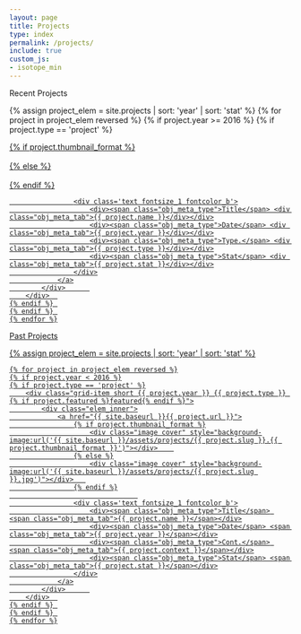 ```yaml
---
layout: page
title: Projects
type: index
permalink: /projects/
include: true
custom_js:
- isotope_min
---
```

<style>
.ind{
	display: none;
}
.present_div{
}
</style>



<div class="present_div fontsize_3">Recent Projects</div>
<div class="grid grid_present">
<div class="grid-sizer"></div>


 {% assign project_elem = site.projects | sort: 'year'  | sort: 'stat' %}
	{% for project in project_elem reversed %}
	{% if project.year >= 2016 %}
	{% if project.type == 'project' %}
		<div class="grid-item short {{ project.year }} {{ project.type }} {% if project.featured %}featured{% endif %}">
			<div class="elem_inner">
				<a href="{{ site.baseurl }}{{ project.url }}">
					{% if project.thumbnail_format %}
						<div class="image cover" style="background-image:url('{{ site.baseurl }}/assets/projects/{{ project.slug }}.{{ project.thumbnail_format }}')"></div>	
					{% else %}
						<div class="image cover" style="background-image:url('{{ site.baseurl }}/assets/projects/{{ project.slug }}.jpg')"></div>	
					{% endif %}
									
					<div class='text fontsize_1 fontcolor_b'>
						<div><span class="obj_meta_type">Title</span> <div class="obj_meta_tab">{{ project.name }}</div></div>
						<div><span class="obj_meta_type">Date</span> <div class="obj_meta_tab">{{ project.year }}</div></div>
						<div><span class="obj_meta_type">Type.</span> <div class="obj_meta_tab">{{ project.type }}</div></div>
						<div><span class="obj_meta_type">Stat</span> <div class="obj_meta_tab">{{ project.stat }}</div></div>
					</div>
				</a>
			</div>		
		</div>	
	{% endif %}	
	{% endif %}	
	{% endfor %}


</div>





<div class="past_div fontsize_3">Past Projects</div>
<div class="grid grid_past">
<div class="grid-sizer"></div>


 {% assign project_elem = site.projects | sort: 'year'  | sort: 'stat' %}



	{% for project in project_elem reversed %}
	{% if project.year < 2016 %}
	{% if project.type == 'project' %}
		<div class="grid-item short {{ project.year }} {{ project.type }} {% if project.featured %}featured{% endif %}">
			<div class="elem_inner">
				<a href="{{ site.baseurl }}{{ project.url }}">
					{% if project.thumbnail_format %}
						<div class="image cover" style="background-image:url('{{ site.baseurl }}/assets/projects/{{ project.slug }}.{{ project.thumbnail_format }}')"></div>	
					{% else %}
						<div class="image cover" style="background-image:url('{{ site.baseurl }}/assets/projects/{{ project.slug }}.jpg')"></div>	
					{% endif %}
									
					<div class='text fontsize_1 fontcolor_b'>
						<div><span class="obj_meta_type">Title</span> <span class="obj_meta_tab">{{ project.name }}</span></div>
						<div><span class="obj_meta_type">Date</span> <span class="obj_meta_tab">{{ project.year }}</span></div>
						<div><span class="obj_meta_type">Cont.</span> <span class="obj_meta_tab">{{ project.context }}</span></div>
						<div><span class="obj_meta_type">Stat</span> <span class="obj_meta_tab">{{ project.stat }}</span></div>
					</div>
				</a>
			</div>		
		</div>	
	{% endif %}	
	{% endif %}	
	{% endfor %}


</div>


